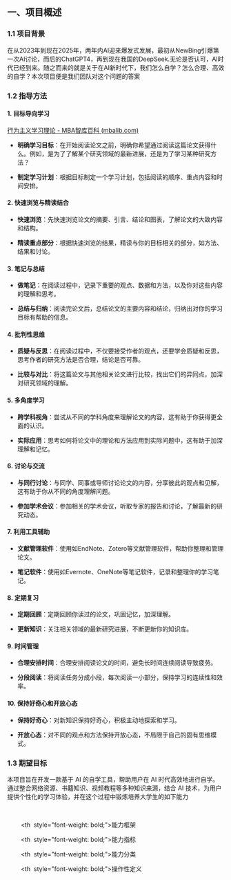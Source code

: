   
## 一、项目概述

  

### 1.1 项目背景
在从2023年到现在2025年，两年内AI迎来爆发式发展，最初从NewBing引爆第一次AI讨论，而后的ChatGPT4，再到现在我国的DeepSeek.无论是否认可，AI时代已经到来。随之而来的就是关于在AI新时代下，我们怎么自学？怎么合理、高效的自学？本次项目便是我们团队对这个问题的答案
  
  
  
  
  

### 1.2 指导方法

#### 1. **目标导向学习**

  

[行为主义学习理论 - MBA智库百科 (mbalib.com)](https://wiki.mbalib.com/wiki/%E8%A1%8C%E4%B8%BA%E4%B8%BB%E4%B9%89%E5%AD%A6%E4%B9%A0%E7%90%86%E8%AE%BA)

  
  

- **明确学习目标**：在开始阅读论文之前，明确你希望通过阅读这篇论文获得什么。例如，是为了了解某个研究领域的最新进展，还是为了学习某种研究方法？

- **制定学习计划**：根据目标制定一个学习计划，包括阅读的顺序、重点内容和时间安排。

  

#### 2. **快速浏览与精读结合**

  

- **快速浏览**：先快速浏览论文的摘要、引言、结论和图表，了解论文的大致内容和结构。

- **精读重点部分**：根据快速浏览的结果，精读与你的目标相关的部分，如方法、结果和讨论。

  

#### 3. **笔记与总结**

  

- **做笔记**：在阅读过程中，记录下重要的观点、数据和方法，以及你对这些内容的理解和思考。

- **总结与归纳**：阅读完论文后，总结论文的主要内容和结论，归纳出对你的学习目标有帮助的信息。

  

#### 4. **批判性思维**

  

- **质疑与反思**：在阅读过程中，不仅要接受作者的观点，还要学会质疑和反思，思考作者的研究方法是否合理，结论是否可靠。

- **比较与对比**：将这篇论文与其他相关论文进行比较，找出它们的异同点，加深对研究领域的理解。

  

#### 5. **多角度学习**

  

- **跨学科视角**：尝试从不同的学科角度来理解论文的内容，这有助于你获得更全面的认识。

- **实际应用**：思考如何将论文中的理论和方法应用到实际问题中，这有助于加深理解和记忆。

  

#### 6. **讨论与交流**

  

- **与同行讨论**：与同学、同事或导师讨论论文的内容，分享彼此的观点和见解，这有助于你从不同的角度理解问题。

- **参加学术会议**：参加相关的学术会议，听取专家的报告和讨论，了解最新的研究动态。

  

#### 7. **利用工具辅助**

  

- **文献管理软件**：使用如EndNote、Zotero等文献管理软件，帮助你整理和管理论文。

- **笔记软件**：使用如Evernote、OneNote等笔记软件，记录和整理你的学习笔记。

  

#### 8. **定期复习**

  

- **定期回顾**：定期回顾你读过的论文，巩固记忆，加深理解。

- **更新知识**：关注相关领域的最新研究进展，不断更新你的知识库。

  

#### 9. **时间管理**

  

- **合理安排时间**：合理安排阅读论文的时间，避免长时间连续阅读导致疲劳。

- **分段阅读**：将阅读任务分成小段，每次阅读一小部分，保持学习的连续性和效率。

  

#### 10. **保持好奇心和开放心态**

  

- **保持好奇心**：对新知识保持好奇心，积极主动地探索和学习。

- **开放心态**：对不同的观点和方法保持开放心态，不局限于自己的固有思维模式。

  
  
  

### 1.3 期望目标

本项目旨在开发一款基于 AI 的自学工具，帮助用户在 AI 时代高效地进行自学。通过整合网络资源、书籍知识、视频教程等多种知识来源，结合 AI 技术，为用户提供个性化的学习体验，并在这个过程中锻炼培养大学生的如下能力
<table border="1">

    <tr>

        <th  style="font-weight: bold;">能力框架</th>

        <th  style="font-weight: bold;">能力指标</th>

        <th  style="font-weight: bold;">能力分类</th>

        <th  style="font-weight: bold;">操作性定义</th>

    </tr>

    <tr>

        <td rowspan="4">目标确定能力</td>

        <td>自我认知</td>

        <td>态度能力</td>

        <td>一个人对自己的性格、兴趣和优势有清晰的认识</td>

    </tr>

    <tr>

        <td>自我认同</td>

        <td>态度能力</td>

        <td>一个人对自己能力和存在价值的肯定</td>

    </tr>

    <tr>

        <td>评估形势</td>

        <td>行为能力</td>

        <td>一个人对自己所处环境态势能够做出准确地把握</td>

    </tr>

    <tr>

        <td>设置目标</td>

        <td>行为能力</td>

        <td>一个人知道自己在合适的时间内该追求什么</td>

    </tr>

    <tr>

        <td rowspan="3">行动筹划能力</td>

        <td>制定规划</td>

        <td>行为能力</td>

        <td>一个人对自己应做的事项能够进通盘考虑</td>

    </tr>

    <tr>

        <td>筹划资源</td>

        <td>行为能力</td>

        <td>一个人知道自己行动需要什么资源并能够想办法获得</td>

    </tr>

    <tr>

        <td>主动性</td>

        <td>态度能力</td>

        <td>一个人积极地把想法付诸行动</td>

    </tr>

    <tr>

        <td rowspan="2">果断决策能力</td>

        <td>冒险精神</td>

        <td>态度能力</td>

        <td>一个人在没有十足把握的前提下仍敢于采取行动</td>

    </tr>

    <tr>

        <td>大胆决策</td>

        <td>行为能力</td>

        <td>一个人善于在冲突的选择中做出最符合自己意愿的决定</td>

    </tr>

    <tr>

        <td rowspan="3">沟通合作能力</td>

        <td>沟通交往</td>

        <td>行为能力</td>

        <td>一个人有效地表达自己意见并获取他人意见的能力</td>

    </tr>

    <tr>

        <td>团队合作</td>

        <td>行为能力</td>

        <td>一个人善于与他人共同解决问题和克服困难的能力</td>

    </tr>

    <tr>

        <td>解决冲突</td>

        <td>行为能力</td>

        <td>一个人善于搁置分歧并获得共识的能力</td>

    </tr>

    <tr>

        <td rowspan="3">把握机遇能力</td>

        <td>发现并评估机会</td>

        <td>行为能力</td>

        <td>一个人善于发现事物的有利方面并把它转变成现实的能力</td>

    </tr>

    <tr>

        <td>忍受不确定性</td>

        <td>态度能力</td>

        <td>一个人能够对事物发展不明晰状态保持平和的心态</td>

    </tr>

    <tr>

        <td>创新行为</td>

        <td>行为能力</td>

        <td>一个人善于从新角度思考问题并采取行动的能力</td>

    </tr>

    <tr>

        <td rowspan="3">防范风险能力</td>

        <td>感知风险</td>

        <td>行为能力</td>

        <td>一个人善于发现事物不良苗头的意识及敏感性</td>

    </tr>

    <tr>

        <td>反思学习</td>

        <td>行为能力</td>

        <td>一个人发现自己不足并加以弥补的能力</td>

    </tr>

    <tr>

        <td>风险管理</td>

        <td>行为能力</td>

        <td>一个人善于从不利角度思考问题并采取对策的能力</td>

    </tr>

    <tr>

        <td rowspan="3">逆境奋起能力</td>

        <td>乐观</td>

        <td>态度能力</td>

        <td>一个人对事物经常持积极的态度</td>

    </tr>

    <tr>

        <td>希望</td>

        <td>态度能力</td>

        <td>一个人对自我始终持肯定的态度</td>

    </tr>

    <tr>

        <td>韧性</td>

        <td>态度能力</td>

        <td>一个人不惧怕挫折并在挫折中成长的能力</td>

    </tr>

</table>

  
  
  
  

## 二、核心功能

  

首先科普从生理角度视角下学习是一个怎样的过程：

  

学习是一个复杂的认知过程，涉及知识的输入、处理和输出。根据认知学习理论，学习不是被动地形成刺激—反应（S—R）联结，而是主动地在头脑内部构造认知结构。学习者从环境中接受刺激，激活感受器，这是学习的第一步。外界信息被转化成刺激信号，被人选择性感知，在人的感觉登记器保持0.25～2秒；被转换的信息紧接着以声音或形状的方式进入短时记忆。

  

经过编码，原先以声音或形状储存的信息可能转化为能被人理解的、有语义特征的言语单元或更为综合性的句子、段落的图式。这些有意义组织的信息经过学习者的不断复述而进入人的长时记忆系统，被永久保存下来。

  

>总结：说人话就是，信息输入——信息处理——信息输出

  

- 信息输入：人要学东西，首先你得有学的对象啊！所以给我们系统提出的要求就是如何获取合理的信息源头？既可以是直接从网络上获取，也可以是从现实中的书籍等进行转化而来。但是无论是书籍、视频、博客文章也好，其本质都是一样的，作为知识存储的容器的不同表现形式而已，所以我们要先构造一套解决方案解决信息输入的问题。然后处理成同一的载体形式，这里我选择了Markdown进行表现

-

  
  

### 1. 资源系统

  

#### 1.1 获取资源

>注意：此处的资源参考

##### 1.1.1 从网络资源中获取

  

- **知识获取**  

    - **博客知识来源**：CSDN、GitHub、B站、Gitee 等。

    - **书籍知识来源**：Z-Lib 等平台。

    - **合作方**：合作伙伴提供的知识资源。

    - **视频知识来源**：B站等视频平台。

    - **网站论坛分享**：从论坛和网站获取笔记和知识分享。

    - **其他博客导入**：导入其他博客的内容。

    - **其他知识来源**：探索更多知识来源。

##### 1.1.2 从现实中获取

  

#### 1.2 资源存储

  

- **本地存储 + 云端存储**：支持本地和云端存储，确保数据安全和可访问性。

  

#### 1.3 资源转换

  

- 使用自然语言处理技术将获取的知识进行转换和总结。

  
  

#### 1.4 资源管理

  

- **电子书管理**：支持电子书的编辑（增删减改）。

- **笔记管理**：支持笔记的分类、标签和搜索功能。

- **用户资源的展示**：支持分类展示和预览功能，使用户可以快速浏览和选择资源。

  

### 2. 自学系统

  

#### 2.1 学习

  

- **目的评估系统**：评估用户的学习目的。

- **路径规划系统**：为用户规划学习路径。

- **推进学习计划**：帮助用户推进学习计划。

  

#### 2.2 思考

  

- **AI 发散性提问**：AI 自动生成发散性问题。

- **人为设置提问**：用户自行设置问题。

- **自我思考提问**：用户自我思考并提问。

- **思考管理系统**：管理用户的思考过程和问题。

  

#### 2.3 问答

  

- **问答记录系统**

    - **AI 问答记录**：记录 AI 与用户的问答。

    - **社区问答记录**：记录社区中的问答。

- **问答管理系统**：管理问答记录和问答过程。

  

#### 2.4 记录

  

- **笔记系统**

    - **Markdown 笔记系统**：支持 Markdown 格式笔记。

    - **HandWriting 笔记系统**：支持手写笔记。

    - **KnowledgeMap 系统**：支持知识图谱的构建。

    - **AI 知识库管理系统**：管理 AI 知识库。

  

#### 2.5 运用

  

- **问题技术栈构建系统**

    - **围绕问题进行技术栈构建**：根据问题构建技术栈。

    - **不合理技术分支可以修订**：修订不合理的技术分支。

    - **问题处理全过程记录系统**：记录问题处理的全过程。

  

#### 2.6 总结

  

- **总结系统**：帮助用户总结学习内容。

  

### 3. 智能系统

###  4. 扩展系统


### 5. 社区系统

  

#### 5.1 讨论

  

- **论坛**：提供论坛功能，用户可以进行讨论。

    - **论坛的调整**：调整论坛功能，使其更简单易用。

    - **用户水平检测**：检测用户水平，提供相应的讨论内容。

  

#### 5.2 推送

  

- **资源推荐**

    - **用户推荐**：根据用户行为推荐优质资源。

    - **B站推荐**：推荐 B 站上的优质学习资源。

    - **老师推荐**：老师推荐的优质资源。




## 三、UI功能

### 3.1 标签页


### 3.2 悬浮窗


### 3.3 树状图

## 四、开发阶段

  

### 阶段一：基础功能开发

  

- **时间**：2024 年 1 月 - 2024 年 3 月

- **内容**：

    - **个人资源库**：开发网络资源嗅探和知识获取功能。

    - **笔记知识获取**：开发网站论坛分享和博客导入功能。

    - **资源存储功能**：开发本地存储和云端存储功能。

    - **资源管理功能**：开发电子书管理、笔记管理和问答管理功能。

    - **资源展示功能**：开发用户资源的分类展示和预览功能。

  

### 阶段二：自学实际应用开发

  

- **时间**：2024 年 4 月 - 2024 年 6 月

- **内容**：

    - **学习**：开发目的评估系统、路径规划系统和推进学习计划功能。

    - **思考**：开发 AI 发散性提问、人为设置提问、自我思考提问和思考管理系统功能。

    - **问答**：开发问答记录系统和问答管理系统功能。

    - **记录**：开发笔记系统功能。

    - **运用**：开发问题技术栈构建系统功能。

  

### 阶段三：扩展功能开发

  

- **时间**：2024 年 7 月 - 2024 年 9 月

- **内容**：

    - **推送**：开发资源推荐功能。

    - **AI 系统**：开发 AI 助手功能。

    - **插件系统**：开发插件管理功能。

    - **账户系统**：开发登录/注册和管理功能。

  

### 阶段四：测试与优化

  

- **时间**：2024 年 10 月 - 2024 年 12 月

- **内容**：

    - **测试**：进行全面的功能测试和性能测试。

    - **优化**：根据测试结果进行功能优化和性能优化。